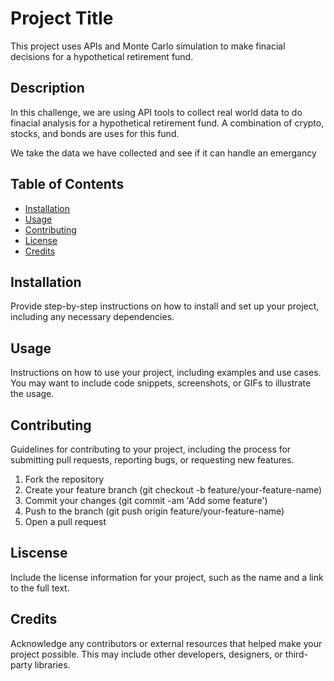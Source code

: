 # Project Title

This project uses APIs and Monte Carlo simulation to make finacial decisions for a hypothetical retirement fund.

## Description

In this challenge, we are using API tools to collect real world data to do finacial analysis for a hypothetical retirement fund. A combination of crypto, stocks, and bonds are uses for this fund.

We take the data we have collected and see if it can handle an emergancy

## Table of Contents

- [Installation](#installation)
- [Usage](#usage)
- [Contributing](#contributing)
- [License](#license)
- [Credits](#credits)

## Installation

Provide step-by-step instructions on how to install and set up your project, including any necessary dependencies.

## Usage

Instructions on how to use your project, including examples and use cases. You may want to include code snippets, screenshots, or GIFs to illustrate the usage.

## Contributing

Guidelines for contributing to your project, including the process for submitting pull requests, reporting bugs, or requesting new features.

1. Fork the repository
2. Create your feature branch (git checkout -b feature/your-feature-name)
3. Commit your changes (git commit -am 'Add some feature')
4. Push to the branch (git push origin feature/your-feature-name)
5. Open a pull request

## Liscense 

Include the license information for your project, such as the name and a link to the full text.

## Credits

Acknowledge any contributors or external resources that helped make your project possible. This may include other developers, designers, or third-party libraries.